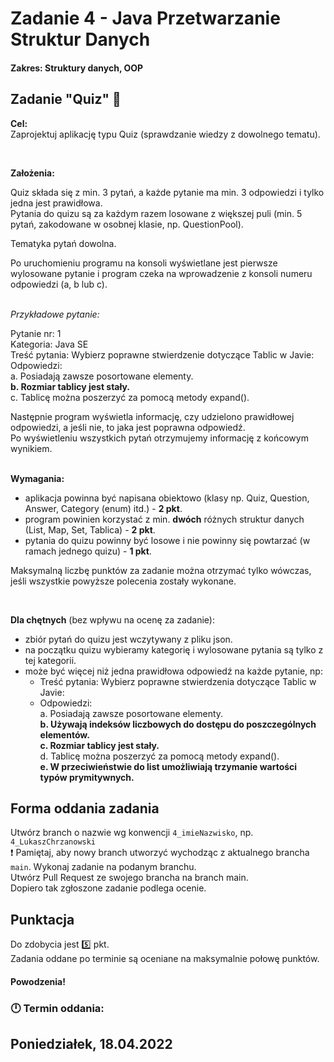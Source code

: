 # Zadanie 4 - Java Przetwarzanie Struktur Danych
#### Zakres: Struktury danych, OOP


## Zadanie "Quiz" :thought_balloon: 

**Cel:**  
Zaprojektuj aplikację typu Quiz (sprawdzanie wiedzy z dowolnego tematu).

   

**Założenia:**  

Quiz składa się z min. 3 pytań, a każde pytanie ma min. 3 odpowiedzi i tylko jedna jest prawidłowa.  
Pytania do quizu są za każdym razem losowane z większej puli (min. 5 pytań, zakodowane w osobnej klasie, np. QuestionPool).

Tematyka pytań dowolna.

Po uruchomieniu programu na konsoli wyświetlane jest pierwsze wylosowane pytanie i program czeka na wprowadzenie z konsoli numeru odpowiedzi (a, b lub c).  

<br>_Przykładowe pytanie:_<br/>

Pytanie nr: 1  
Kategoria: Java SE  
Treść pytania: Wybierz poprawne stwierdzenie dotyczące Tablic w Javie:  
Odpowiedzi:  
a. Posiadają zawsze posortowane elementy.  
**b. Rozmiar tablicy jest stały.**  
c. Tablicę można poszerzyć za pomocą metody expand().
   

Następnie program wyświetla informację, czy udzielono prawidłowej odpowiedzi, a jeśli nie, to jaka jest poprawna odpowiedź.  
Po wyświetleniu wszystkich pytań otrzymujemy informację z końcowym wynikiem.  
   

**Wymagania:**
- aplikacja powinna być napisana obiektowo (klasy np. Quiz, Question, Answer, Category (enum) itd.) - **2 pkt**.
- program powinien korzystać z min. **dwóch** różnych struktur danych (List, Map, Set, Tablica) - **2 pkt**.
- pytania do quizu powinny być losowe i nie powinny się powtarzać (w ramach jednego quizu) - **1 pkt**.

Maksymalną liczbę punktów za zadanie można otrzymać tylko wówczas, jeśli wszystkie powyższe polecenia zostały wykonane.

   

**Dla chętnych** (bez wpływu na ocenę za zadanie):  
- zbiór pytań do quizu jest wczytywany z pliku json.
- na początku quizu wybieramy kategorię i wylosowane pytania są tylko z tej kategorii.
- może być więcej niż jedna prawidłowa odpowiedź na każde pytanie, np:
    - Treść pytania: Wybierz poprawne stwierdzenia dotyczące Tablic w Javie:
    - Odpowiedzi:  
      a. Posiadają zawsze posortowane elementy.  
      **b. Używają indeksów liczbowych do dostępu do poszczególnych elementów.**  
      **c. Rozmiar tablicy jest stały.**  
      d. Tablicę można poszerzyć za pomocą metody expand().  
      **e. W przeciwieństwie do list umożliwiają trzymanie wartości typów prymitywnych.**


## Forma oddania zadania
Utwórz branch o nazwie wg konwencji `4_imieNazwisko`, np. `4_LukaszChrzanowski`  
:exclamation: Pamiętaj, aby nowy branch utworzyć wychodząc z aktualnego brancha `main`.
Wykonaj zadanie na podanym branchu.  
Utwórz Pull Request ze swojego brancha na branch main.  
Dopiero tak zgłoszone zadanie podlega ocenie.


## Punktacja

Do zdobycia jest :five: pkt.  
Zadania oddane po terminie są oceniane na maksymalnie połowę punktów.

#### Powodzenia!

### :clock12: Termin oddania:
## Poniedziałek, 18.04.2022
